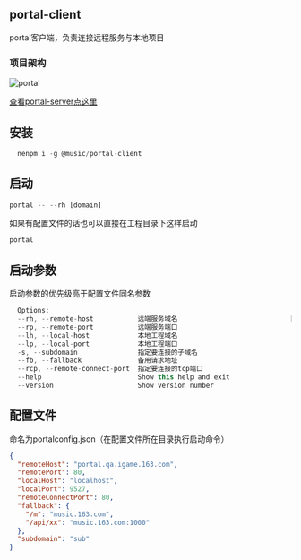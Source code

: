 ## portal-client
portal客户端，负责连接远程服务与本地项目

### 项目架构
![portal](https://p1.music.126.net/IXF1NONMG2HBxEPQma__NQ==/109951163753411807.png)

[查看portal-server点这里](https://g.hz.netease.com/NeteaseMusicUI/portal/server)

## 安装
```js
  nenpm i -g @music/portal-client
```

## 启动
```js
portal -- --rh [domain]
```
如果有配置文件的话也可以直接在工程目录下这样启动
```js
portal
```

## 启动参数

启动参数的优先级高于配置文件同名参数

```js
  Options:
  --rh, --remote-host           远端服务域名                            [required]
  --rp, --remote-port           远端服务端口
  --lh, --local-host            本地工程域名
  --lp, --local-port            本地工程端口
  -s, --subdomain               指定要连接的子域名
  --fb, --fallback              备用请求地址
  --rcp, --remote-connect-port  指定要连接的tcp端口
  --help                        Show this help and exit                [boolean]
  --version                     Show version number                    [boolean]
```

## 配置文件 
命名为portalconfig.json（在配置文件所在目录执行启动命令）
```json
{
  "remoteHost": "portal.qa.igame.163.com",
  "remotePort": 80,
  "localHost": "localhost",
  "localPort": 9527,
  "remoteConnectPort": 80,
  "fallback": {
    "/m": "music.163.com",
    "/api/xx": "music.163.com:1000"
  },
  "subdomain": "sub"
}
```
